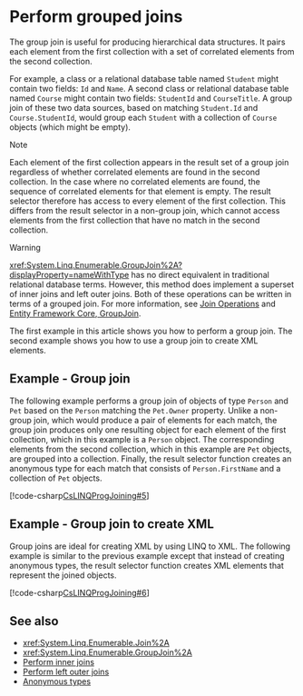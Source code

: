 # Perform grouped joins

The group join is useful for producing hierarchical data structures. It pairs each element from the first collection with a set of correlated elements from the second collection.

For example, a class or a relational database table named `Student` might contain two fields: `Id` and `Name`. A second class or relational database table named `Course` might contain two fields: `StudentId` and `CourseTitle`. A group join of these two data sources, based on matching `Student.Id` and `Course.StudentId`, would group each `Student` with a collection of `Course` objects (which might be empty).

> [!NOTE]
> Each element of the first collection appears in the result set of a group join regardless of whether correlated elements are found in the second collection. In the case where no correlated elements are found, the sequence of correlated elements for that element is empty. The result selector therefore has access to every element of the first collection. This differs from the result selector in a non-group join, which cannot access elements from the first collection that have no match in the second collection.

> [!WARNING]
> <xref:System.Linq.Enumerable.GroupJoin%2A?displayProperty=nameWithType> has no direct equivalent in traditional relational database terms. However, this method does implement a superset of inner joins and left outer joins. Both of these operations can be written in terms of a grouped join. For more information, see [Join Operations](../programming-guide/concepts/linq/join-operations.md) and [Entity Framework Core, GroupJoin](/ef/core/querying/complex-query-operators#groupjoin).

The first example in this article shows you how to perform a group join. The second example shows you how to use a group join to create XML elements.

## Example - Group join

The following example performs a group join of objects of type `Person` and `Pet` based on the `Person` matching the `Pet.Owner` property. Unlike a non-group join, which would produce a pair of elements for each match, the group join produces only one resulting object for each element of the first collection, which in this example is a `Person` object. The corresponding elements from the second collection, which in this example are `Pet` objects, are grouped into a collection. Finally, the result selector function creates an anonymous type for each match that consists of `Person.FirstName` and a collection of `Pet` objects.

[!code-csharp[CsLINQProgJoining#5](~/samples/snippets/csharp/concepts/linq/how-to-perform-grouped-joins_1.cs)]

## Example - Group join to create XML

Group joins are ideal for creating XML by using LINQ to XML. The following example is similar to the previous example except that instead of creating anonymous types, the result selector function creates XML elements that represent the joined objects.

[!code-csharp[CsLINQProgJoining#6](~/samples/snippets/csharp/concepts/linq/how-to-perform-grouped-joins_2.cs)]

## See also

- <xref:System.Linq.Enumerable.Join%2A>
- <xref:System.Linq.Enumerable.GroupJoin%2A>
- [Perform inner joins](perform-inner-joins.md)
- [Perform left outer joins](perform-left-outer-joins.md)
- [Anonymous types](../programming-guide/classes-and-structs/anonymous-types.md)
